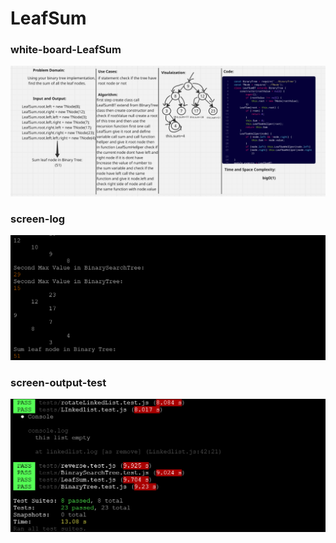 # LeafSum

### white-board-LeafSum
![whiteBoard](Whiteboard-LeafSum.png)


### screen-log
![logcreen](outPut-consol.png)

### screen-output-test
![TestOutput](outPut-test-2.png)